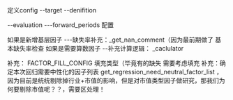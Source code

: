 定义config
--target
--denifition

--evaluation
---forward_periods 配置

如果是新增基层因子
---缺失率补充：_get_nan_comment（因为最前期做了 基本缺失率检查
如果是需要算数因子
--补充计算逻辑： _caclulator

补充： FACTOR_FILL_CONFIG 填充类型（毕竟有的缺失 需要考虑填充
补充：确定本次回归需要中性化的因子列表 get_regression_need_neutral_factor_list ，因为目前是统统剔除掉行业+市值的影响，但是对市值类型因子做研究，那我们为何要剔除市值呢？？，需要区处理！